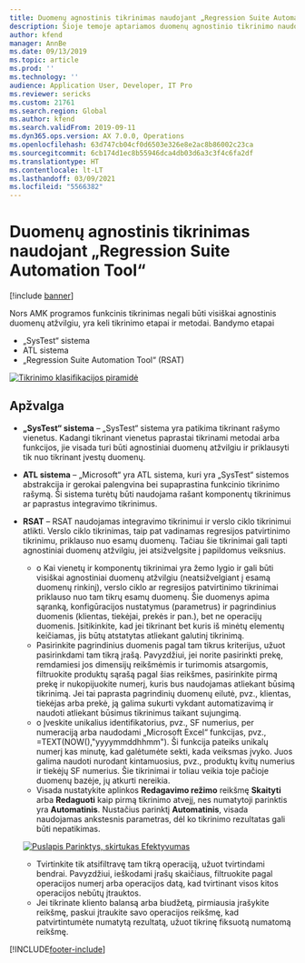 ```yaml
---
title: Duomenų agnostinis tikrinimas naudojant „Regression Suite Automation Tool“
description: Šioje temoje aptariamos duomenų agnostinio tikrinimo naudojant „Regression Suite Automation Tool“ rekomendacijos.
author: kfend
manager: AnnBe
ms.date: 09/13/2019
ms.topic: article
ms.prod: ''
ms.technology: ''
audience: Application User, Developer, IT Pro
ms.reviewer: sericks
ms.custom: 21761
ms.search.region: Global
ms.author: kfend
ms.search.validFrom: 2019-09-11
ms.dyn365.ops.version: AX 7.0.0, Operations
ms.openlocfilehash: 63d747cb04cf0d6503e326e8e2ac8b86002c23ca
ms.sourcegitcommit: 6cb174d1ec8b55946dca4db03d6a3c3f4c6fa2df
ms.translationtype: HT
ms.contentlocale: lt-LT
ms.lasthandoff: 03/09/2021
ms.locfileid: "5566382"
---
```

# <a name="data-agnostic-testing-using-the-regression-suite-automation-tool"></a>Duomenų agnostinis tikrinimas naudojant „Regression Suite Automation Tool“

[!include [banner](../includes/banner.md)]

Nors AMK programos funkcinis tikrinimas negali būti visiškai agnostinis duomenų atžvilgiu, yra keli tikrinimo etapai ir metodai. Bandymo etapai  

- „SysTest“ sistema
- ATL sistema
- „Regression Suite Automation Tool“ (RSAT)

[![Tikrinimo klasifikacijos piramidė](./media/rsat-data-agnostic-testing-01.PNG)](./media/rsat-data-agnostic-testing-01.PNG)

## <a name="overview"></a>Apžvalga
-   **„SysTest“ sistema** – „SysTest“ sistema yra patikima tikrinant rašymo vienetus. Kadangi tikrinant vienetus paprastai tikrinami metodai arba funkcijos, jie visada turi būti agnostiniai duomenų atžvilgiu ir priklausyti tik nuo tikrinant įvestų duomenų.
-   **ATL sistema** – „Microsoft“ yra ATL sistema, kuri yra „SysTest“ sistemos abstrakcija ir gerokai palengvina bei supaprastina funkcinio tikrinimo rašymą. Ši sistema turėtų būti naudojama rašant komponentų tikrinimus ar paprastus integravimo tikrinimus.
-   **RSAT** – RSAT naudojamas integravimo tikrinimui ir verslo ciklo tikrinimui atlikti. Verslo ciklo tikrinimas, taip pat vadinamas regresijos patvirtinimo tikrinimu, priklauso nuo esamų duomenų. Tačiau šie tikrinimai gali tapti agnostiniai duomenų atžvilgiu, jei atsižvelgsite į papildomus veiksnius. 

    - o Kai vienetų ir komponentų tikrinimai yra žemo lygio ir gali būti visiškai agnostiniai duomenų atžvilgiu (neatsižvelgiant į esamą duomenų rinkinį), verslo ciklo ar regresijos patvirtinimo tikrinimai priklauso nuo tam tikrų esamų duomenų. Šie duomenys apima sąranką, konfigūracijos nustatymus (parametrus) ir pagrindinius duomenis (klientas, tiekėjai, prekės ir pan.), bet ne operacijų duomenis. Įsitikinkite, kad jei tikrinant bet kuris iš minėtų elementų keičiamas, jis būtų atstatytas atliekant galutinį tikrinimą.
    - Pasirinkite pagrindinius duomenis pagal tam tikrus kriterijus, užuot pasirinkdami tam tikrą įrašą. Pavyzdžiui, jei norite pasirinkti prekę, remdamiesi jos dimensijų reikšmėmis ir turimomis atsargomis, filtruokite produktų sąrašą pagal šias reikšmes, pasirinkite pirmą prekę ir nukopijuokite numerį, kuris bus naudojamas atliekant būsimą tikrinimą. Jei tai paprasta pagrindinių duomenų eilutė, pvz., klientas, tiekėjas arba prekė, ją galima sukurti vykdant automatizavimą ir naudoti atliekant būsimus tikrinimus taikant sujungimą. 
    - o Įveskite unikalius identifikatorius, pvz., SF numerius, per numeraciją arba naudodami „Microsoft Excel“ funkcijas, pvz., =TEXT(NOW(),"yyyymmddhhmm"). Ši funkcija pateiks unikalų numerį kas minutę, kad galėtumėte sekti, kada veiksmas įvyko. Juos galima naudoti nurodant kintamuosius, pvz., produktų kvitų numerius ir tiekėjų SF numerius. Šie tikrinimai ir toliau veikia toje pačioje duomenų bazėje, jų atkurti nereikia.
    - Visada nustatykite aplinkos **Redagavimo režimo** reikšmę **Skaityti** arba **Redaguoti** kaip pirmą tikrinimo atvejį, nes numatytoji parinktis yra **Automatinis**. Nustačius parinktį **Automatinis**, visada naudojamas ankstesnis parametras, dėl ko tikrinimo rezultatas gali būti nepatikimas. 
 
    [![Puslapis Parinktys, skirtukas Efektyvumas](./media/rsat-data-agnostic-testing-02.PNG)](./media/rsat-data-agnostic-testing-02.PNG)
 
    - Tvirtinkite tik atsifiltravę tam tikrą operaciją, užuot tvirtindami bendrai. Pavyzdžiui, ieškodami įrašų skaičiaus, filtruokite pagal operacijos numerį arba operacijos datą, kad tvirtinant visos kitos operacijos nebūtų įtrauktos. 
    - Jei tikrinate kliento balansą arba biudžetą, pirmiausia įrašykite reikšmę, paskui įtraukite savo operacijos reikšmę, kad patvirtintumėte numatytą rezultatą, užuot tikrinę fiksuotą numatomą reikšmę. 
 


[!INCLUDE[footer-include](../../../includes/footer-banner.md)]